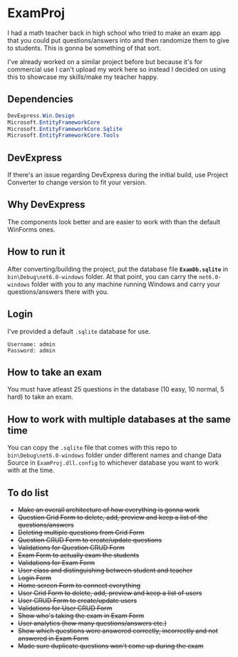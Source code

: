# ExamProj

I had a math teacher back in high school who tried to make an exam app that you could put questions/answers into and then randomize them to give to students. This is gonna be something of that sort.

I've already worked on a similar project before but because it's for commercial use I can't upload my work here so instead I decided on using this to showcase my skills/make my teacher happy.

## Dependencies

``` C# Dependecies
DevExpress.Win.Design
Microsoft.EntityFrameworkCore
Microsoft.EntityFrameworkCore.Sqlite
Microsoft.EntityFrameworkCore.Tools
```

## DevExpress

If there's an issue regarding DevExpress during the initial build, use Project Converter to change version to fit your version.

## Why DevExpress

The components look better and are easier to work with than the default WinForms ones.

## How to run it

After converting/building the project, put the database file **`ExamDb.sqlite`** in `bin\Debug\net6.0-windows` folder. At that point, you can carry the `net6.0-windows` folder with you to any machine running Windows and carry your questions/answers there with you.

## Login

I've provided a default `.sqlite` database for use.

``` User Credentials
Username: admin
Password: admin
```

## How to take an exam

You must have atleast 25 questions in the database (10 easy, 10 normal, 5 hard) to take an exam.

## How to work with multiple databases at the same time

You can copy the `.sqlite` file that comes with this repo to `bin\Debug\net6.0-windows` folder under different names and change Data Source in `ExamProj.dll.config` to whichever database you want to work with at the time.

## To do list

* ~~Make an overall architecture of how everything is gonna work~~
* ~~Question Grid Form to delete, add, preview and keep a list of the questions/answers~~
* ~~Deleting multiple questions from Grid Form~~
* ~~Question CRUD Form to create/update questions~~
* ~~Validations for Question CRUD Form~~
* ~~Exam Form to actually exam the students~~
* ~~Validations for Exam Form~~
* ~~User class and distinguishing between student and teacher~~
* ~~Login Form~~
* ~~Home screen Form to connect everything~~
* ~~User Grid Form to delete, add, preview and keep a list of users~~
* ~~User CRUD Form to create/update users~~
* ~~Validations for User CRUD Form~~
* ~~Show who's taking the exam in Exam Form~~
* ~~User analytics (how many questions/answers etc.)~~
* ~~Show which questions were answered correctly, incorrectly and not answered in Exam Form~~
* ~~Made sure duplicate questions won't come up during the exam~~

